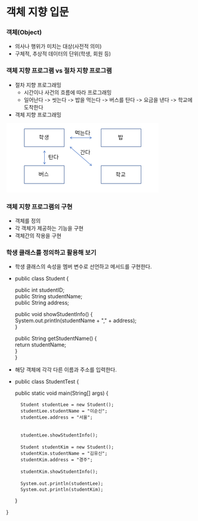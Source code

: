 # 객체 지향 입문
### 객체(Object)
- 의사나 행위가 미치는 대상(사전적 의미)
- 구체적, 추상적 데이터의 단위(학생, 회원 등)

### 객체 지향 프로그램 vs 절차 지향 프로그램
- 절차 지향 프로그래밍
  - 시간이나 사건의 흐름에 따라 프로그래밍
  - 일어난다 -> 씻는다 -> 밥을 먹는다 -> 버스를 탄다 -> 요금을 낸다 -> 학교에 도착한다
- 객체 지향 프로그래밍
  
![객체구조](./img/객체구조.png)
<br>
### 객체 지향 프로그램의 구현
- 객체를 정의
- 각 객체가 제공하는 기능을 구현
- 객체간의 작용을 구현

### **학생 클래스를 정의하고 활용해 보기**
- 학생 클래스의 속성을 멤버 변수로 선언하고 메서드를 구현한다.
- public class Student {
	
	public int studentID;<br>
	public String studentName;<br>
	public String address;
			
	public void showStudentInfo() {<br>
		System.out.println(studentName + "," + address);<br>
	}
	
	public String getStudentName() {<br>
		return studentName;<br>
	}<br>
}

- 해당 객체에 각각 다른 이름과 주소를 입력한다.
- public class StudentTest {

	public static void main(String[] args) {
		
		Student studentLee = new Student();
		studentLee.studentName = "이순신";
		studentLee.address = "서울";
		
		
		studentLee.showStudentInfo();
		
		Student studentKim = new Student();
		studentKim.studentName = "김유신";
		studentKim.address = "경주";
		
		studentKim.showStudentInfo();
		
		System.out.println(studentLee);
		System.out.println(studentKim);
	}

}
